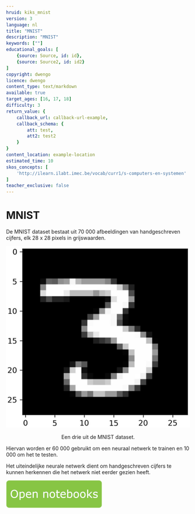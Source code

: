 ```yaml
---
hruid: kiks_mnist
version: 3
language: nl
title: "MNIST"
description: "MNIST"
keywords: [""]
educational_goals: [
    {source: Source, id: id}, 
    {source: Source2, id: id2}
]
copyright: dwengo
licence: dwengo
content_type: text/markdown
available: true
target_ages: [16, 17, 18]
difficulty: 3
return_value: {
    callback_url: callback-url-example,
    callback_schema: {
        att: test,
        att2: test2
    }
}
content_location: example-location
estimated_time: 10
skos_concepts: [
    'http://ilearn.ilabt.imec.be/vocab/curr1/s-computers-en-systemen'
]
teacher_exclusive: false
---
```


# MNIST
De MNIST dataset bestaat uit 70 000 afbeeldingen van handgeschreven cijfers, elk 28 x 28 pixels in grijswaarden. 

![](embed/drie.jpg "Een drie uit de MNIST dataset")
<figure>
    <figcaption align = "center">Een drie uit de MNIST dataset.</figcaption>
</figure>

Hiervan worden er 60 000 gebruikt om een neuraal netwerk te trainen en 10 000 om het te testen.

Het uiteindelijke neurale netwerk dient om handgeschreven cijfers te kunnen herkennen die het netwerk niet eerder gezien heeft.

[![](embed/Knop.png "Knop")](https://kiks.ilabt.imec.be/jupyterhub/?id=1810 "MNIST")
